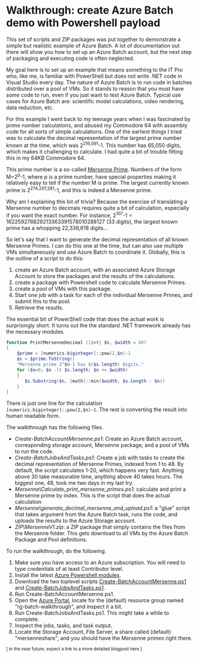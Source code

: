 # Walkthrough: create Azure Batch demo with Powershell payload
This set of scripts and ZIP packages was put together to demonstrate a simple but realistic example of Azure Batch. A lot of documentation out there will show you how to set up an Azure Batch account, but the next step of packaging and executing code is often neglected.

My goal here is to set up an example that means something to the IT Pro who, like me, is familiar with PowerShell but does not write .NET code in Visual Studio every day. The nature of Azure Batch is to run code in batches distributed over a pool of VMs. So it stands to reason that you must have *some* code to run, even if you just want to test Azure Batch. Typical use cases for Azure Batch are: scientific model calculations, video rendering, data reduction, etc. 

For this example I went back to my teenage years when I was fascinated by prime number calculations, and abused my Commodore 64 with assembly code for all sorts of simple calculations. One of the earliest things I tried was to calculate the decimal representation of the largest prime number known at the time, which was 2<sup>216,091</sup>-1. This number has 65,050 digits, which makes it challenging to calculate. I had quite a bit of trouble fitting this in my 64KB Commodore 64. 

This prime number is a so-called [Mersenne Prime](https://www.mersenne.org/). Numbers of the form M=2<sup>p</sup>-1, where *p* is a prime number, have special properties making it relatively easy to tell if the number M is prime. The largest currently known prime is 2<sup>274,207,281</sup>-1, and this is indeed a Mersenne prime. 

Why am I explaining this bit of trivia? Because the exercise of translating a Mersenne number to decimals requires quite a bit of calculation, especially if you want the exact number. For instance, 2<sup>107</sup>-1 = 162259276829213363391578010288127 (33 digits), the largest known prime has a whopping 22,338,618 digits...  

So let's say that I want to generate the decimal representation of all known Mersenne Primes. I can do this one at the time, but can also use multiple VMs simultaneously and use Azure Batch to coordinate it. Globally, this is the outline of a script to do this:
1. create an Azure Batch account, with an associated Azure Storage Account to store the packages and the results of the calculations. 
2. create a package with Powershell code to calculate Mersenne Primes.
3. create a pool of VMs with this package.
4. Start one job with a task for each of the individual Mersenne Primes, and submit this to the pool.
5. Retrieve the results. 

The essential bit of PowerShell code that does the actual work is surprisingly short. It turns out the the standard .NET framework already has the necessary modules. 
```powershell
function PrintMersenneDecimal ([int] $n, $width = 80)
{
    $prime = [numerics.biginteger]::pow(2,$n)-1
    $s = $prime.ToString()
    "Mersenne prime 2^$n-1 has $($s.length) digits."
    for ($n=0; $n -lt $s.length; $n += $width)
    {
       $s.Substring($n, [math]::min($width, $s.Length - $n))
    }    
}
```
There is just one line for the calculation `[numerics.biginteger]::pow(2,$n)-1`. The rest is converting the result into human readable form. 

The walkthrough has the following files.
* *Create-BatchAccountMersenne.ps1*: Create an Azure Batch account, corresponding storage account, Mersenne package, and a pool of VMs to run the code.
* *Create-BatchJobsAndTasks.ps1*: Create a job with tasks to create the decimal representation of Mersenne Primes, indexed from 1 to 48. By default, the script calculates 1-20, which happens very fast. Anything above 30 take measurable time, anything above 40 takes hours. The biggest one, 48, took me two days in my last try. 
* *Mersenne\Calculate_print_mersenne_primes.ps1*: calculate and print a Mersenne prime by index. This is the script that does the actual calculation
* *Mersenne\generate_decimal_mersenne_and_upload.ps1*: a "glue" script that takes argument from the Azure Batch task, runs the code, and uploads the results to the Azure Storage account.
* *ZIP\MersenneV1.zip*: a ZIP package that simply contains the files from the Mersenne folder. This gets download to all VMs by the Azure Batch Package and Pool definitions. 
 
To run the walkthrough, do the following. 
1. Make sure you have access to an Azure subscription. You will need to type credentials of at least Contributor level.
2. Install the latest [Azure Powershell modules](https://docs.microsoft.com/en-us/powershell/azure/install-azurerm-ps).
3. Download the two toplevel scripts [Create-BatchAccountMersenne.ps1](https://raw.githubusercontent.com/wkasdorp/Azure-Batch/master/Create-BatchAccountMersenne.ps1) and [Create-BatchJobsAndTasks.ps1](https://raw.githubusercontent.com/wkasdorp/Azure-Batch/master/Create-BatchJobsAndTasks.ps1).
4. Run Create-BatchAccountMersenne.ps1.
5. Open the [Azure Portal](https://portal.azure.com), locate for the (default) resource group named "rg-batch-walkthrough", and inspect it a bit. 
6. Run Create-BatchJobsAndTasks.ps1. This might take a while to complete. 
7. Inspect the jobs, tasks, and task output.
8. Locate the Storage Account, File Server, a share called (default) "mersenneshare", and you should have the Mersenne primes right there. 

<small>[ in the near future, expect a link to a more detailed blogpost here ]</small> 


